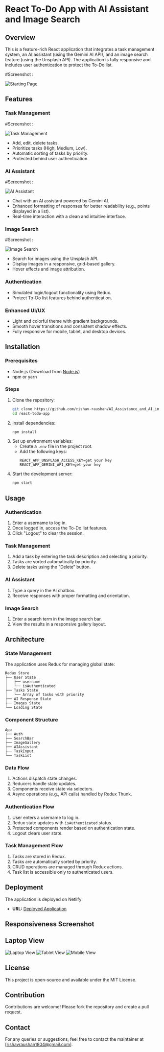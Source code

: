 # React To-Do App with AI Assistant and Image Search

## Overview
This is a feature-rich React application that integrates a task management system, an AI assistant (using the Gemini AI API), and an image search feature (using the Unsplash API). The application is fully responsive and includes user authentication to protect the To-Do list.

#Screenshot :
  
   ![Starting Page](./starting.png)

## Features

### Task Management
  #Screenshot :
  
   ![Task Management](./todo.png)

- Add, edit, delete tasks.
- Prioritize tasks (High, Medium, Low).
- Automatic sorting of tasks by priority.
- Protected behind user authentication.

### AI Assistant
 #Screenshot :
  
   ![AI Assistant](./assisstant.png)


- Chat with an AI assistant powered by Gemini AI.
- Enhanced formatting of responses for better readability (e.g., points displayed in a list).
- Real-time interaction with a clean and intuitive interface.

### Image Search
  #Screenshot :
  
   ![Image Search](./image.png)

- Search for images using the Unsplash API.
- Display images in a responsive, grid-based gallery.
- Hover effects and image attribution.

### Authentication
- Simulated login/logout functionality using Redux.
- Protect To-Do list features behind authentication.

### Enhanced UI/UX
- Light and colorful theme with gradient backgrounds.
- Smooth hover transitions and consistent shadow effects.
- Fully responsive for mobile, tablet, and desktop devices.

## Installation

### Prerequisites
- Node.js (Download from [Node.js](https://nodejs.org))
- npm or yarn

### Steps
1. Clone the repository:
   ```bash
   git clone https://github.com/rishav-raushan/AI_Assistance_and_AI_image_searcher_with_TODO
   cd react-todo-app
   ```
2. Install dependencies:
   ```bash
   npm install
   ```
3. Set up environment variables:
   - Create a `.env` file in the project root.
   - Add the following keys:
     ```env
     REACT_APP_UNSPLASH_ACCESS_KEY=get your key
     REACT_APP_GEMINI_API_KEY=get your key
     ```
4. Start the development server:
   ```bash
   npm start
   ```

## Usage

### Authentication
1. Enter a username to log in.
2. Once logged in, access the To-Do list features.
3. Click "Logout" to clear the session.

### Task Management
1. Add a task by entering the task description and selecting a priority.
2. Tasks are sorted automatically by priority.
3. Delete tasks using the "Delete" button.

### AI Assistant
1. Type a query in the AI chatbox.
2. Receive responses with proper formatting and orientation.

### Image Search
1. Enter a search term in the image search bar.
2. View the results in a responsive gallery layout.

## Architecture

### State Management
The application uses Redux for managing global state:

```plaintext
Redux Store
├── User State
│   ├── username
│   └── isAuthenticated
├── Tasks State
│   └── Array of tasks with priority
├── AI Response State
├── Images State
└── Loading State
```

### Component Structure
```plaintext
App
├── Auth
├── SearchBar
├── ImageGallery
├── AIAssistant
├── TaskInput
└── TaskList
```

### Data Flow
1. Actions dispatch state changes.
2. Reducers handle state updates.
3. Components receive state via selectors.
4. Async operations (e.g., API calls) handled by Redux Thunk.

### Authentication Flow
1. User enters a username to log in.
2. Redux state updates with `isAuthenticated` status.
3. Protected components render based on authentication state.
4. Logout clears user state.

### Task Management Flow
1. Tasks are stored in Redux.
2. Tasks are automatically sorted by priority.
3. CRUD operations are managed through Redux actions.
4. Task list is accessible only to authenticated users.

## Deployment
The application is deployed on Netlify:
- **URL:** [Deployed Application](https://leafy-liger-0e00c3.netlify.app/)

## Responsiveness Screenshot

  ## Laptop View

  ![Laptop View](./starting.png)
  ![Tablet View](./tabletview.jpeg)
  ![Mobile View](./mobile_view.jpeg)

## License
This project is open-source and available under the MIT License.

## Contribution
Contributions are welcome! Please fork the repository and create a pull request.

## Contact
For any queries or suggestions, feel free to contact the maintainer at [rishavraushan1804@gmail.com].


